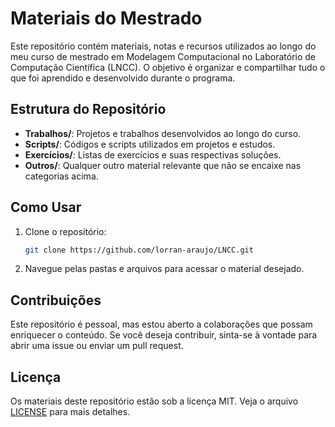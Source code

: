 # Materiais do Mestrado

Este repositório contém materiais, notas e recursos utilizados ao longo do meu curso de mestrado em Modelagem Computacional no Laboratório de Computação Científica (LNCC). O objetivo é organizar e compartilhar tudo o que foi aprendido e desenvolvido durante o programa.

## Estrutura do Repositório

- **Trabalhos/**: Projetos e trabalhos desenvolvidos ao longo do curso.
- **Scripts/**: Códigos e scripts utilizados em projetos e estudos.
- **Exercícios/**: Listas de exercícios e suas respectivas soluções.
- **Outros/**: Qualquer outro material relevante que não se encaixe nas categorias acima.

## Como Usar

1. Clone o repositório:
   ```bash
   git clone https://github.com/lorran-araujo/LNCC.git
   ```

2. Navegue pelas pastas e arquivos para acessar o material desejado.

## Contribuições

Este repositório é pessoal, mas estou aberto a colaborações que possam enriquecer o conteúdo. Se você deseja contribuir, sinta-se à vontade para abrir uma issue ou enviar um pull request.

## Licença

Os materiais deste repositório estão sob a licença MIT. Veja o arquivo [LICENSE](LICENSE) para mais detalhes.

